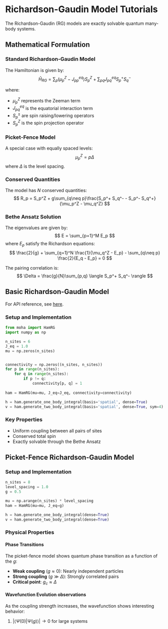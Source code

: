 # Richardson-Gaudin Model Tutorials

The Richardson-Gaudin (RG) models are exactly solvable quantum many-body systems.

## Mathematical Formulation

### Standard Richardson-Gaudin Model
The Hamiltonian is given by:
$$ \hat{H}_{RG} = \sum_p (\mu_p^Z - J_{pp}^{eq}) S_p^Z + \sum_{pq} J_{pq}^{eq} S_p^+ S_q^- $$

where:
- $\mu_p^Z$ represents the Zeeman term
- $J_{pq}^{eq}$ is the equatorial interaction term
- $S_p^{\pm}$ are spin raising/lowering operators
- $S_p^Z$ is the spin projection operator


### Picket-Fence Model
A special case with equally spaced levels:
$$ \mu_p^Z = p\Delta $$
where $\Delta$ is the level spacing.

### Conserved Quantities
The model has $N$ conserved quantities:
$$ R_p = S_p^Z + g\sum_{q\neq p}\frac{S_p^+ S_q^- - S_p^- S_q^+}{\mu_p^Z - \mu_q^Z} $$

### Bethe Ansatz Solution
The eigenvalues are given by:
$$ E = \sum_{p=1}^M E_p $$
where $E_p$ satisfy the Richardson equations:
$$ \frac{2}{g} + \sum_{q=1}^N \frac{1}{\mu_q^Z - E_p} - \sum_{q\neq p} \frac{2}{E_q - E_p} = 0 $$

The pairing correlation is:
$$ \Delta = \frac{g}{N}\sum_{p,q} \langle S_p^+ S_q^- \rangle $$

## Basic Richardson-Gaudin Model
For API reference, see [here](https://modelh.qcdevs.org/api/spin.html#moha.HamRG).
### Setup and Implementation
```python
from moha import HamRG
import numpy as np

n_sites = 6
J_eq = 1.0 
mu = np.zeros(n_sites)


connectivity = np.zeros((n_sites, n_sites))
for p in range(n_sites):
    for q in range(n_sites):
        if p != q:
            connectivity[p, q] = 1
            
ham = HamRG(mu=mu, J_eq=J_eq, connectivity=connectivity)

h = ham.generate_one_body_integral(basis='spatial', dense=True)
v = ham.generate_two_body_integral(basis='spatial', dense=True, sym=4)
```

### Key Properties
- Uniform coupling between all pairs of sites
- Conserved total spin
- Exactly solvable through the Bethe Ansatz

## Picket-Fence Richardson-Gaudin Model

### Setup and Implementation
```python
n_sites = 8
level_spacing = 1.0
g = 0.5

mu = np.arange(n_sites) * level_spacing
ham = HamRG(mu=mu, J_eq=g)

h = ham.generate_one_body_integral(dense=True)
v = ham.generate_two_body_integral(dense=True)
```

### Physical Properties

#### Phase Transitions
The picket-fence model shows quantum phase transition as a function of the $g$:
- **Weak coupling** ($g \approx 0$): Nearly independent particles
- **Strong coupling** ($g \gg \Delta$): Strongly correlated pairs
- **Critical point**: $g_c \approx \Delta$

#### Wavefunction Evolution observations
As the coupling strength increases, the wavefunction shows interesting behavior:
1. $|\langle \Psi(0)|\Psi(g) \rangle| \to 0$ for large systems